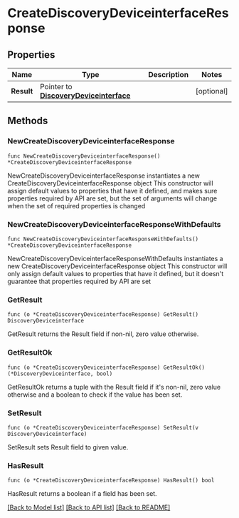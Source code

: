 # CreateDiscoveryDeviceinterfaceResponse

## Properties

Name | Type | Description | Notes
------------ | ------------- | ------------- | -------------
**Result** | Pointer to [**DiscoveryDeviceinterface**](DiscoveryDeviceinterface.md) |  | [optional] 

## Methods

### NewCreateDiscoveryDeviceinterfaceResponse

`func NewCreateDiscoveryDeviceinterfaceResponse() *CreateDiscoveryDeviceinterfaceResponse`

NewCreateDiscoveryDeviceinterfaceResponse instantiates a new CreateDiscoveryDeviceinterfaceResponse object
This constructor will assign default values to properties that have it defined,
and makes sure properties required by API are set, but the set of arguments
will change when the set of required properties is changed

### NewCreateDiscoveryDeviceinterfaceResponseWithDefaults

`func NewCreateDiscoveryDeviceinterfaceResponseWithDefaults() *CreateDiscoveryDeviceinterfaceResponse`

NewCreateDiscoveryDeviceinterfaceResponseWithDefaults instantiates a new CreateDiscoveryDeviceinterfaceResponse object
This constructor will only assign default values to properties that have it defined,
but it doesn't guarantee that properties required by API are set

### GetResult

`func (o *CreateDiscoveryDeviceinterfaceResponse) GetResult() DiscoveryDeviceinterface`

GetResult returns the Result field if non-nil, zero value otherwise.

### GetResultOk

`func (o *CreateDiscoveryDeviceinterfaceResponse) GetResultOk() (*DiscoveryDeviceinterface, bool)`

GetResultOk returns a tuple with the Result field if it's non-nil, zero value otherwise
and a boolean to check if the value has been set.

### SetResult

`func (o *CreateDiscoveryDeviceinterfaceResponse) SetResult(v DiscoveryDeviceinterface)`

SetResult sets Result field to given value.

### HasResult

`func (o *CreateDiscoveryDeviceinterfaceResponse) HasResult() bool`

HasResult returns a boolean if a field has been set.


[[Back to Model list]](../README.md#documentation-for-models) [[Back to API list]](../README.md#documentation-for-api-endpoints) [[Back to README]](../README.md)


